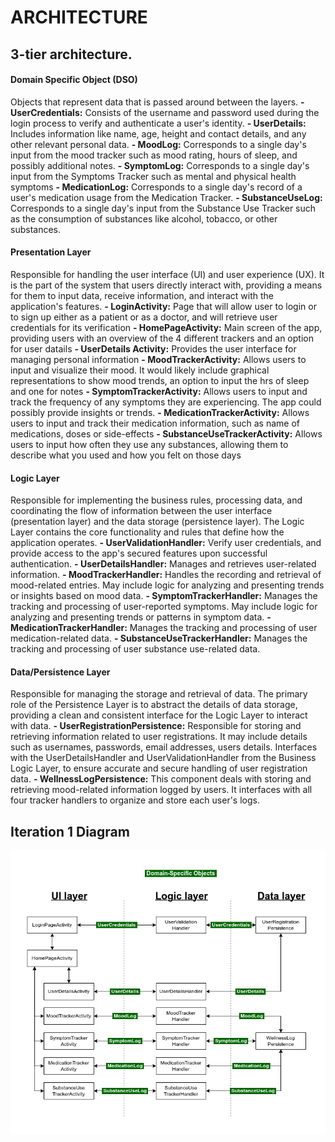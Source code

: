 # ARCHITECTURE

##  3-tier architecture.

#### Domain Specific Object (DSO) 
Objects that represent data that is passed around between the layers. 
**- UserCredentials:** Consists of the  username and password used during the login process to verify and authenticate a user's identity.
**- UserDetails:** Includes information like name, age, height and contact details, and any other relevant personal data.
**- MoodLog:** Corresponds to a single day's input from the mood tracker such as mood rating, hours of sleep, and possibly additional notes.
**- SymptomLog:** Corresponds to a single day's input from the Symptoms Tracker such as mental and physical health symptoms
**- MedicationLog:** Corresponds to a single day's record of a user's medication usage from the Medication Tracker.
**- SubstanceUseLog:** Corresponds to a single day's input from the Substance Use Tracker such as the consumption of substances like alcohol, tobacco, or other substances.

#### Presentation Layer
Responsible for handling the user interface (UI) and user experience (UX). It is the part of the system that users directly interact with, providing a means for them to input data, receive information, and interact with the application's features.
**- LoginActivity:** Page that will allow user to login or to sign up either as a patient or as a doctor, and will retrieve user credentials for its verification
**- HomePageActivity:** Main screen of the app, providing users with an overview of the 4 different trackers and an option for user datails
**- UserDetails Activity:**  Provides the user interface for managing personal information
**- MoodTrackerActivity:** Allows users to input and visualize their mood. It would likely include graphical representations to show mood trends, an option to input the hrs of sleep and one for notes
**- SymptomTrackerActivity:** Allows users to input and track the frequency of any symptoms they are experiencing. The app could possibly provide insights or trends.
**- MedicationTrackerActivity:** Allows users to input and track their medication information, such as name of medications, doses or side-effects
**- SubstanceUseTrackerActivity:** Allows users to input how often they use any substances, allowing them to describe what you used and how you felt on those days

#### Logic Layer
Responsible for implementing the business rules, processing data, and coordinating the flow of information between the user interface (presentation layer) and the data storage (persistence layer). The Logic Layer contains the core functionality and rules that define how the application operates. 
**- UserValidationHandler:** Verify user credentials, and provide access to the app's secured features upon successful authentication.
**- UserDetailsHandler:**  Manages and retrieves user-related information.
**- MoodTrackerHandler:** Handles the recording and retrieval of mood-related entries. May include logic for analyzing and presenting trends or insights based on mood data.
**- SymptomTrackerHandler:** Manages the tracking and processing of user-reported symptoms. May include logic for analyzing and presenting trends or patterns in symptom data.
**- MedicationTrackerHandler:** Manages the tracking and processing of user medication-related data.
**- SubstanceUseTrackerHandler:** Manages the tracking and processing of user substance use-related data.

#### Data/Persistence Layer
Responsible for managing the storage and retrieval of data. The primary role of the Persistence Layer is to abstract the details of data storage, providing a clean and consistent interface for the Logic Layer to interact with data. 
**- UserRegistrationPersistence:** Responsible for storing and retrieving information related to user registrations. It may include details such as usernames, passwords, email addresses, users details. Interfaces with the UserDetailsHandler  and UserValidationHandler from the Business Logic Layer, to ensure accurate and secure handling of user registration data.
**- WellnessLogPersistence:** This component deals with storing and retrieving mood-related information logged by users. It interfaces with all four tracker handlers to organize and store each user's logs.

## Iteration 1 Diagram

![architecture](architecture-1.png)
